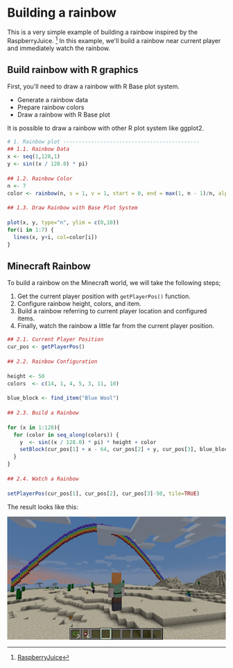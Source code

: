 # Building a rainbow



This is a very simple example of building a rainbow inspired by the RaspberryJuice. [^minecraft-rainbow]
In this example, we'll build a rainbow near current player and immediately watch the rainbow.

[^minecraft-rainbow]: [RaspberryJuice](https://dev.bukkit.org/projects/raspberryjuice)

## Build rainbow with R graphics

First, you'll need to draw a rainbow with R Base plot system.

- Generate a rainbow data
- Prepare rainbow colors
- Draw a rainbow with R Base plot

It is possible to draw a rainbow with other R plot system like ggplot2.


```r
# 1. Rainbow plot --------------------------------------------
## 1.1. Rainbow Data
x <- seq(1,128,1)
y <- sin((x / 128.0) * pi)

## 1.2. Rainbow Color
n <- 7
color <- rainbow(n, s = 1, v = 1, start = 0, end = max(1, n - 1)/n, alpha = 1)

## 1.3. Draw Rainbow with Base Plot System

plot(x, y, type="n", ylim = c(0,10))
for(i in 1:7) {
  lines(x, y+i, col=color[i])
}
```

## Minecraft Rainbow 

To build a rainbow on the Minecraft world, we will take the following steps;

1. Get the current player position with `getPlayerPos()` function.
1. Configure rainbow height, colors, and item.
1. Build a rainbow referring to current player location and configured items.
1. Finally, watch the rainbow a little far from the current player position.


```r
## 2.1. Current Player Position
cur_pos <- getPlayerPos()

## 2.2. Rainbow Configuration

height <- 50
colors  <- c(14, 1, 4, 5, 3, 11, 10)

blue_block <- find_item("Blue Wool")

## 2.3. Build a Rainbow

for (x in 1:128){
  for (color in seq_along(colors)) {
    y  <- sin((x / 128.0) * pi) * height + color
    setBlock(cur_pos[1] + x - 64, cur_pos[2] + y, cur_pos[3], blue_block[2], colors[color])
  }
}

## 2.4. Watch a Rainbow

setPlayerPos(cur_pos[1], cur_pos[2], cur_pos[3]-50, tile=TRUE)
```

The result looks like this:

![](figure/rainbow.png)
